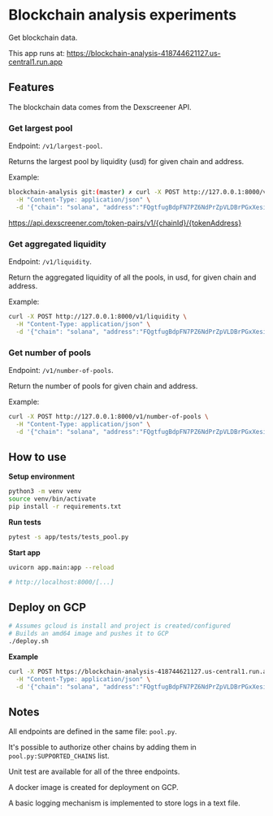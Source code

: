 # Blockchain analysis experiments

Get blockchain data.

This app runs at: https://blockchain-analysis-418744621127.us-central1.run.app

## Features

The blockchain data comes from the Dexscreener API.

### Get largest pool

Endpoint: `/v1/largest-pool`.

Returns the largest pool by liquidity (usd) for given chain and address.

Example:
```bash
blockchain-analysis git:(master) ✗ curl -X POST http://127.0.0.1:8000/v1/largest-pool \
  -H "Content-Type: application/json" \
  -d '{"chain": "solana", "address":"FQgtfugBdpFN7PZ6NdPrZpVLDBrPGxXesi4gVu3vErhY"}' | jq
```

https://api.dexscreener.com/token-pairs/v1/{chainId}/{tokenAddress}

### Get aggregated liquidity

Endpoint: `/v1/liquidity`.

Return the aggregated liquidity of all the pools, in usd, for given chain and
address.

Example:
```bash
curl -X POST http://127.0.0.1:8000/v1/liquidity \
  -H "Content-Type: application/json" \
  -d '{"chain": "solana", "address":"FQgtfugBdpFN7PZ6NdPrZpVLDBrPGxXesi4gVu3vErhY"}' | jq
```

### Get number of pools

Endpoint: `/v1/number-of-pools`.

Return the number of pools for given chain and address.

Example:
```bash
curl -X POST http://127.0.0.1:8000/v1/number-of-pools \
  -H "Content-Type: application/json" \
  -d '{"chain": "solana", "address":"FQgtfugBdpFN7PZ6NdPrZpVLDBrPGxXesi4gVu3vErhY"}' | jq
```

## How to use

**Setup environment**

```bash
python3 -m venv venv
source venv/bin/activate
pip install -r requirements.txt
```

**Run tests**

```bash
pytest -s app/tests/tests_pool.py
```

**Start app**

```bash
uvicorn app.main:app --reload

# http://localhost:8000/[...]
```

## Deploy on GCP

```bash
# Assumes gcloud is install and project is created/configured
# Builds an amd64 image and pushes it to GCP
./deploy.sh
```

**Example**
```bash
curl -X POST https://blockchain-analysis-418744621127.us-central1.run.app/v1/number-of-pools \
  -H "Content-Type: application/json" \
  -d '{"chain": "solana", "address":"FQgtfugBdpFN7PZ6NdPrZpVLDBrPGxXesi4gVu3vErhY"}' | jq
```

## Notes

All endpoints are defined in the same file: `pool.py`.

It's possible to authorize other chains by adding them in
`pool.py:SUPPORTED_CHAINS` list.

Unit test are available for all of the three endpoints.

A docker image is created for deployment on GCP.

A basic logging mechanism is implemented to store logs in a text file.
